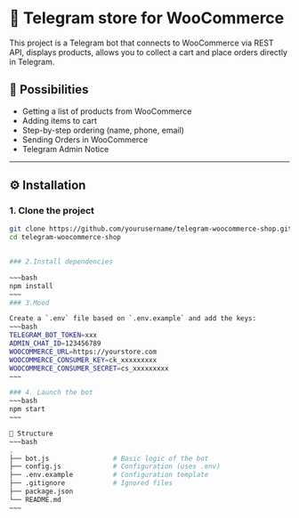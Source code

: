 # 🤖 Telegram store for WooCommerce

This project is a Telegram bot that connects to WooCommerce via REST API, displays products, allows you to collect a cart and place orders directly in Telegram.

## 🚀 Possibilities

- Getting a list of products from WooCommerce
- Adding items to cart
- Step-by-step ordering (name, phone, email)
- Sending Orders in WooCommerce
- Telegram Admin Notice

---

## ⚙️ Installation

### 1. Clone the project

```bash
git clone https://github.com/yourusername/telegram-woocommerce-shop.git
cd telegram-woocommerce-shop
 

### 2.Install dependencies

~~~bash
npm install
~~~
### 3.Mood

Create a `.env` file based on `.env.example` and add the keys:
~~~bash
TELEGRAM_BOT_TOKEN=xxx
ADMIN_CHAT_ID=123456789
WOOCOMMERCE_URL=https://yourstore.com
WOOCOMMERCE_CONSUMER_KEY=ck_xxxxxxxxx
WOOCOMMERCE_CONSUMER_SECRET=cs_xxxxxxxxx
~~~

### 4. Launch the bot
~~~bash
npm start
~~~

📁 Structure
~~~bash
.
├── bot.js                # Basic logic of the bot
├── config.js             # Configuration (uses .env)
├── .env.example          # Configuration template
├── .gitignore            # Ignored files
├── package.json
└── README.md
~~~


